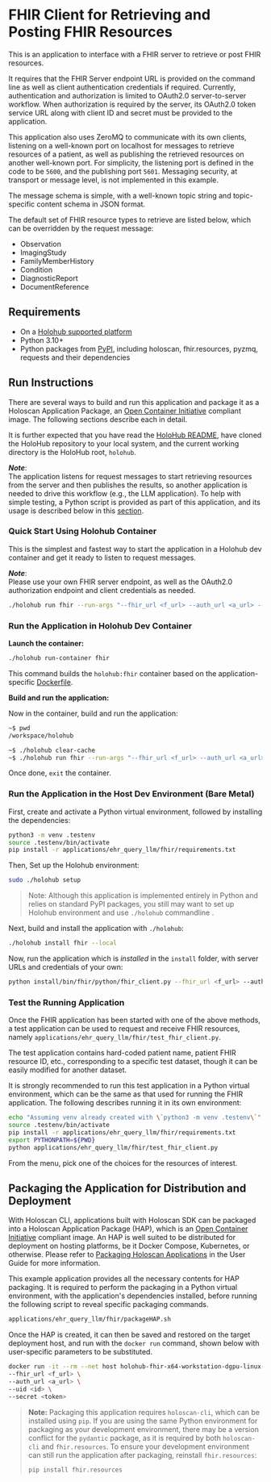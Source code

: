 # FHIR Client for Retrieving and Posting FHIR Resources

This is an application to interface with a FHIR server to retrieve or post FHIR resources.

It requires that the FHIR Server endpoint URL is provided on the command line as well as client authentication credentials if required. Currently, authentication and authorization is limited to OAuth2.0 server-to-server workflow. When authorization is required by the server, its OAuth2.0 token service URL along with client ID and secret must be provided to the application.

This application also uses ZeroMQ to communicate with its own clients, listening on a well-known port on localhost for messages to retrieve resources of a patient, as well as publishing the retrieved resources on another well-known port. For simplicity, the listening port is defined in the code to be `5600`, and the publishing port `5601`. Messaging security, at transport or message level, is not implemented in this example.

The message schema is simple, with a well-known topic string and topic-specific content schema in JSON format.

The default set of FHIR resource types to retrieve are listed below, which can be overridden by the request message:

- Observation
- ImagingStudy
- FamilyMemberHistory
- Condition
- DiagnosticReport
- DocumentReference

## Requirements

- On a [Holohub supported platform](../../README.md#supported-platforms)
- Python 3.10+
- Python packages from [PyPI](https://pypi.org), including holoscan, fhir.resources, pyzmq, requests and their dependencies

## Run Instructions

There are several ways to build and run this application and package it as a Holoscan Application Package, an [Open Container Initiative](https://opencontainers.org/) compliant image. The following sections describe each in detail.

It is further expected that you have read the [HoloHub README](../../../README.md), have cloned the HoloHub repository to your local system, and the current working directory is the HoloHub root, `holohub`.

**_Note_**:  
The application listens for request messages to start retrieving resources from the server and then publishes the results, so another application is needed to drive this workflow (e.g., the LLM application). To help with simple testing, a Python script is provided as part of this application, and its usage is described below in this [section](#test-the-running-application).

### Quick Start Using Holohub Container

This is the simplest and fastest way to start the application in a Holohub dev container and get it ready to listen to request messages.

**_Note_**:  
Please use your own FHIR server endpoint, as well as the OAuth2.0 authorization endpoint and client credentials as needed.

```bash
./holohub run fhir --run-args "--fhir_url <f_url> --auth_url <a_url> --uid <id> --secret <token>"
```

### Run the Application in Holohub Dev Container

**Launch the container:**

```bash
./holohub run-container fhir
```

This command builds the `holohub:fhir` container based on the application-specific [Dockerfile](./Dockerfile).

**Build and run the application:**

Now in the container, build and run the application:

```bash
~$ pwd
/workspace/holohub

~$ ./holohub clear-cache
~$ ./holohub run fhir --run-args "--fhir_url <f_url> --auth_url <a_url> --uid <id> --secret <token>"
```

Once done, `exit` the container.

### Run the Application in the Host Dev Environment (Bare Metal)

First, create and activate a Python virtual environment, followed by installing the dependencies:

```bash
python3 -m venv .testenv
source .testenv/bin/activate
pip install -r applications/ehr_query_llm/fhir/requirements.txt
```

Then, Set up the Holohub environment:

```bash
sudo ./holohub setup
```

> Note: Although this application is implemented entirely in Python and relies on standard PyPI packages, you still may want to set up Holohub environment and use `./holohub` commandline .

Next, build and install the application with `./holohub`:

```bash
./holohub install fhir --local
```

Now, run the application which is _installed_ in the `install` folder, with server URLs and credentials of your own:

```bash
python install/bin/fhir/python/fhir_client.py --fhir_url <f_url> --auth_url <a_url> --uid <id> --secret <token>
```

### Test the Running Application

Once the FHIR application has been started with one of the above methods, a test application can be used to request and receive FHIR resources, namely `applications/ehr_query_llm/fhir/test_fhir_client.py`.

The test application contains hard-coded patient name, patient FHIR resource ID, etc., corresponding to a specific test dataset, though it can be easily modified for another dataset.

It is strongly recommended to run this test application in a Python virtual environment, which can be the same as that used for running the FHIR application. The following describes running it in its own environment:

```bash
echo "Assuming venv already created with \`python3 -m venv .testenv\`"
source .testenv/bin/activate
pip install -r applications/ehr_query_llm/fhir/requirements.txt
export PYTHONPATH=${PWD}
python applications/ehr_query_llm/fhir/test_fhir_client.py
```

From the menu, pick one of the choices for the resources of interest.

## Packaging the Application for Distribution and Deployment

With Holoscan CLI, applications built with Holoscan SDK can be packaged into a Holoscan Application Package (HAP), which is an [Open Container Initiative](https://opencontainers.org/) compliant image. An HAP is well suited to be distributed for deployment on hosting platforms, be it Docker Compose, Kubernetes, or otherwise. Please refer to [Packaging Holoscan Applications](https://docs.nvidia.com/holoscan/sdk-user-guide/holoscan_packager.html) in the User Guide for more information.

This example application provides all the necessary contents for HAP packaging. It is required to perform the packaging in a Python virtual environment, with the application's dependencies installed, before running the following script to reveal specific packaging commands.

```bash
applications/ehr_query_llm/fhir/packageHAP.sh
```

Once the HAP is created, it can then be saved and restored on the target deployment host, and run with the `docker run` command, shown below with user-specific parameters to be substituted.

```bash
docker run -it --rm --net host holohub-fhir-x64-workstation-dgpu-linux-amd64:1.0 \
--fhir_url <f_url> \
--auth_url <a_url> \
--uid <id> \
--secret <token>
```

> **Note:** Packaging this application requires `holoscan-cli`, which can be installed using `pip`. If you are using the same Python environment for packaging as your development environment, there may be a version conflict for the `pydantic` package, as it is required by both `holoscan-cli` and `fhir.resources`. To ensure your development environment can still run the application after packaging, reinstall `fhir.resources`:
>
> ```bash
> pip install fhir.resources
> ```

